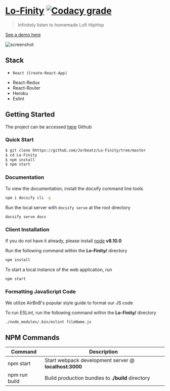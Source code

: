 
# [Lo-Finity](https://edoneypm.github.io/BNY001/) [![Codacy grade](https://img.shields.io/codacy/grade/860d40719cbd4e0f91e145b87ec7c29a.svg?style=flat-square)](https://www.codacy.com/app/jhildenbiddle/docsify-themeable?utm_source=github.com&amp;utm_medium=referral&amp;utm_content=jhildenbiddle/docsify-themeable&amp;utm_campaign=Badge_Grade)
> Infinitely listen to homemade Lofi HipHop

[See a demo here]()

![screenshot]()

## Stack
*	  React (Create-React-App)
* 	React-Redux
*  	React-Router
*  	Heroku
*  	Eslint

## Getting Started
The project can be accessed [here](https://github.com/Jorbeatz/Lo-Finity/tree/master) Github

### Quick Start
```bash
$ git clone hhttps://github.com/Jorbeatz/Lo-Finity/tree/master
$ cd Lo-Finity
$ npm install
$ npm start
```
### Documentation
To view the documentation, install the docsify command line tools
```bash
npm i docsify cli -g
```

Run the local server with `docsify serve` at the root directory
```bash
docsify serve docs
```

### Client Installation
If you do not have it already, please install [node](https://nodejs.org/en/) **v8.10.0**

Run the following command within the **Lo-Finity/** directory
```bash
npm install
```

To start a local instance of the web application, run
```bash
npm start
```

### Formatting JavaScript Code
We utilize AirBnB's popular style guide to format our JS code

To run ESLint, run the following command within the **Lo-Finity/** directory
```bash
./node_modules/.bin/eslint fileName.js
```

## NPM Commands

|Command|Description|
|---|---|
|npm start|Start webpack development server @ **localhost:3000**|
|npm run build|Build production bundles to **./build** directory|

